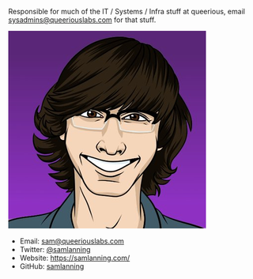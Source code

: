 <!-- TITLE: Sam Lanning -->

Responsible for much of the IT / Systems / Infra stuff at queerious, email <sysadmins@queeriouslabs.com> for that stuff.

![Lhkqxjsc 400 X 400](/uploads/people/lhkqxjsc-400-x-400.jpg "Lhkqxjsc 400 X 400")

* Email: <sam@queeriouslabs.com>
* Twitter: [@samlanning](https://twitter.com/samlanning)
* Website: https://samlanning.com/
* GitHub: [samlanning](https://github.com/samlanning)